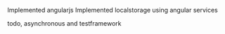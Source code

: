 Implemented angularjs
Implemented localstorage using angular services

todo, asynchronous and testframework